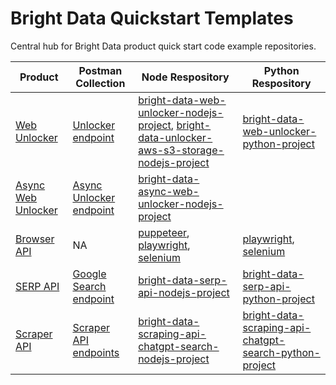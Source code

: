 # Bright Data Quickstart Templates
Central hub for Bright Data product quick start code example repositories.

| Product | Postman Collection | Node Respository | Python Respository |
|---------|------------|-------------|-------------|
| [Web Unlocker](https://brightdata.com/products/web-unlocker) |[Unlocker endpoint](https://www.postman.com/bright-data-api/bright-data-api/request/f0g939o/unlock-website)| [bright-data-web-unlocker-nodejs-project](https://github.com/luminati-io/bright-data-web-unlocker-nodejs-project), [bright-data-unlocker-aws-s3-storage-nodejs-project](https://github.com/brightdata/bright-data-unlocker-aws-s3-storage-nodejs-project)|[bright-data-web-unlocker-python-project](https://github.com/luminati-io/bright-data-web-unlocker-python-project)|
| [Async Web Unlocker](https://brightdata.com/products/web-unlocker) |[Async Unlocker endpoint](https://www.postman.com/bright-data-api/bright-data-api/request/5bmflk0/asynchronous-unlock-website)|[bright-data-async-web-unlocker-nodejs-project](https://github.com/brightdata/bright-data-async-web-unlocker-nodejs-project)||
| [Browser API](https://brightdata.com/products/scraping-browser) |NA| [puppeteer](https://github.com/luminati-io/bright-data-scraping-browser-nodejs-puppeteer-project), [playwright](https://github.com/luminati-io/bright-data-scraping-browser-nodejs-playwright-project), [selenium](https://github.com/luminati-io/bright-data-scraping-browser-nodejs-selenium-project) | [playwright](https://github.com/brightdata/bright-data-browser-api-python-playwright-project), [selenium](https://github.com/brightdata/bright-data-browser-api-python-selenium-project) |
| [SERP API](https://brightdata.com/products/serp-api) | [Google Search endpoint](https://www.postman.com/bright-data-api/bright-data-api/request/kpq952m/google-search-serp) | [bright-data-serp-api-nodejs-project](https://github.com/luminati-io/bright-data-serp-api-nodejs-project)| [bright-data-serp-api-python-project](https://github.com/brightdata/bright-data-serp-api-python-project)|
| [Scraper API](https://brightdata.com/products/web-scraper)| [Scraper API endpoints](https://www.postman.com/bright-data-api/bright-data-api/folder/6gbnh9x/web-scrapers)| [bright-data-scraping-api-chatgpt-search-nodejs-project](https://github.com/brightdata/bright-data-scrape-chatgpt-search-nodejs-project)|[bright-data-scraping-api-chatgpt-search-python-project](https://github.com/brightdata/bright-data-scrape-chatgpt-search-python-project)|


